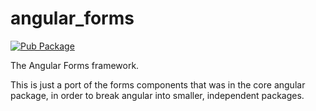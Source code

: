 # angular_forms
<!-- Badges -->

[![Pub Package](https://img.shields.io/pub/v/angular_forms.svg)](https://pub.dartlang.org/packages/angular_forms)

The Angular Forms framework.

This is just a port of the forms components that was in the core angular
package, in order to break angular into smaller, independent packages.
